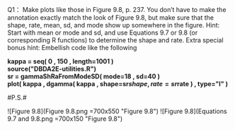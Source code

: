Q1：
Make plots like those in Figure 9.8, p. 237. You don’t have to make the annotation exactly match the look of Figure 9.8, but make sure that the shape, rate, mean, sd, and mode show up somewhere in the figure. Hint: Start with mean or mode and sd, and use Equations 9.7 or 9.8 (or corresponding R functions) to determine the shape and rate. Extra special bonus hint: Embellish code like the following

**kappa = seq( 0 , 150 , length=1001 )**  
**source("DBDA2E-utilities.R")**  
**sr = gammaShRaFromModeSD( mode=18 , sd=40 )**  
**plot( kappa , dgamma( kappa , shape=sr$shape , rate=sr$rate ) , type="l" )**

#P.S.#

![Figure 9.8](Figure 9.8.png =700x550 "Figure 9.8")
![Figure 9.8](Equations 9.7 and 9.8.png =700x150 "Figure 9.8")